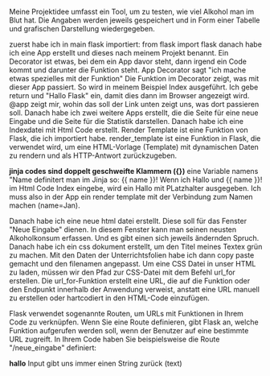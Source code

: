 Meine Projektidee umfasst ein Tool, um zu testen, wie viel Alkohol man im Blut hat. 
Die Angaben werden jeweils gespeichert und in Form einer Tabelle und grafischen Darstellung wiedergegeben.

zuerst habe ich in main flask importiert: from flask import flask
danach habe ich eine App erstellt und dieses nach meinem Projekt benannt. 
Ein Decorator ist etwas, bei dem ein App davor steht, dann irgend ein Code kommt und darunter die Funktion steht. 
App Decorator sagt "ich mache etwas spezielles mit der Funktion"
Die Funktion im Decorator zeigt, was mit dieser App passiert. So wird in meinem Beispiel Index ausgeführt. 
Ich gebe return und "Hallo Flask" ein, damit dies dann im Browser angezeigt wird. 
@app zeigt mir, wohin das soll
der Link unten zeigt uns, was dort passieren soll. 
Danach habe ich zwei weitere Apps erstellt, die die Seite für eine neue Eingabe und die Seite für die Statistik darstellen. 
Danach habe ich eine Indexdatei mit Html Code erstellt. 
Render Template ist eine Funktion von Flask, die ich importiert habe. 
render_template ist eine Funktion in Flask, die verwendet wird, um eine HTML-Vorlage (Template) mit dynamischen Daten zu rendern und als HTTP-Antwort zurückzugeben.

**jinja codes sind doppelt geschweifte Klammern ({})**
eine Variable namens "Name definitert man im Jinja so: {{ name }}!
Wenn ich Hallo und {{ name }}! im Html Code Index eingebe, wird ein Hallo mit PLatzhalter ausgegeben. 
Ich muss also in der App ein render template mit der Verbindung zum Namen machen (name=Jan).

Danach habe ich eine neue html datei erstellt. Diese soll für das Fenster "Neue Eingabe" dienen. 
In diesem Fenster kann man seinen neusten Alkoholkonsum erfassen. Und es gibt einen sich jeweils ändernden Spruch. 
Danach habe ich ein css dokument erstellt, um den Titel meines Textex grün zu machen. Mit den Daten der Unterrichtsfolien 
habe ich dann copy paste gemacht und den filenamen angepasst. 
Um eine CSS Datei in unser HTML zu laden, müssen wir den Pfad zur CSS-Datei mit dem Befehl url_for erstellen. 
Die url_for-Funktion erstellt eine URL, die auf die Funktion oder den Endpunkt innerhalb der Anwendung verweist, anstatt eine URL manuell zu erstellen oder hartcodiert in den HTML-Code einzufügen. 

Flask verwendet sogenannte Routen, um URLs mit Funktionen in Ihrem Code zu verknüpfen. 
Wenn Sie eine Route definieren, gibt Flask an, welche Funktion aufgerufen werden soll, wenn der Benutzer auf eine bestimmte URL zugreift. In Ihrem Code haben Sie beispielsweise die Route "/neue_eingabe" definiert:

**hallo**
Input gibt uns immer einen String zurück (text)